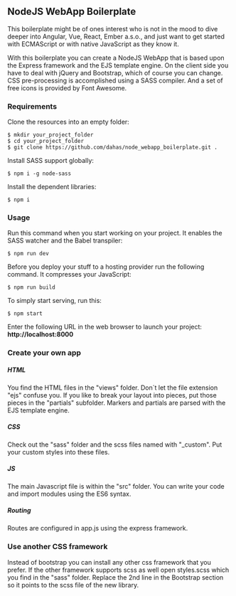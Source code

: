 ## NodeJS WebApp Boilerplate

This boilerplate might be of ones interest who is not in the mood to dive deeper into Angular, Vue, React, Ember a.s.o., and just want to get started with ECMAScript or with native JavaScript as they know it.

With this boilerplate you can create a NodeJS WebApp that is based upon the Express framework and the EJS template engine. On the client side you have to deal with jQuery and Bootstrap, which of course you can change. CSS pre-processing is accomplished using a SASS compiler. And a set of free icons is provided by Font Awesome.

### Requirements

Clone the resources into an empty folder:
```
$ mkdir your_project_folder
$ cd your_project_folder
$ git clone https://github.com/dahas/node_webapp_boilerplate.git .
```

Install SASS support globally:

```
$ npm i -g node-sass
```

Install the dependent libraries:
```
$ npm i
```

### Usage

Run this command when you start working on your project. It enables the SASS watcher and the Babel transpiler:

```
$ npm run dev
```

Before you deploy your stuff to a hosting provider run the following command. It compresses your JavaScript:

```
$ npm run build
```

To simply start serving, run this:

```
$ npm start
```

Enter the following URL in the web browser to launch your project:
**http://localhost:8000**

### Create your own app

##### HTML

You find the HTML files in the "views" folder. Don´t let the file extension "ejs" confuse you. If you like to break your layout into pieces, put those pieces in the "partials" subfolder. Markers and partials are parsed with the EJS template engine.

##### CSS

Check out the "sass" folder and the scss files named with "_custom". Put your custom styles into these files.

##### JS

The main Javascript file is within the "src" folder. You can write your code and import modules using the ES6 syntax.

##### Routing

Routes are configured in app.js using the express framework.

### Use another CSS framework

Instead of bootstrap you can install any other css framework that you prefer. If the other framework supports scss as well open styles.scss which you find in the "sass" folder. Replace the 2nd line in the Bootstrap section so it points to the scss file of the new library. 